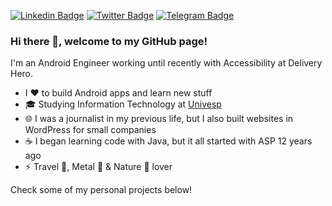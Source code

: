 [![Linkedin Badge](https://img.shields.io/badge/-LinkedIn-blue?style=flat-square&logo=Linkedin&logoColor=white&link=https://www.linkedin.com/in/ninalofrese/)](https://www.linkedin.com/in/ninalofrese/)
[![Twitter Badge](https://img.shields.io/badge/-Twitter-1ca0f1?style=flat-square&labelColor=1ca0f1&logo=twitter&logoColor=white&link=https://twitter.com/ninalofrese)](https://twitter.com/ninalofrese)
[![Telegram Badge](https://img.shields.io/badge/-Telegram-1ca0f1?style=flat-square&labelColor=1ca0f1&logo=telegram&logoColor=white&link=https://t.me/ninalofrese)](https://t.me/ninalofrese)

### Hi there 👋, welcome to my GitHub page!

I'm an Android Engineer working until recently with Accessibility at Delivery Hero.

- I ❤️ to build Android apps and learn new stuff
- 🎓 Studying Information Technology at [Univesp](https://univesp.br/cursos/bacharel-em-tecnologia-da-informacao)
- 🌐 I was a journalist in my previous life, but I also built websites in WordPress for small companies
- ☕ I began learning code with Java, but it all started with ASP 12 years ago
- ⚡ Travel 🧳, Metal 🤘 & Nature 🌅 lover

Check some of my personal projects below!
